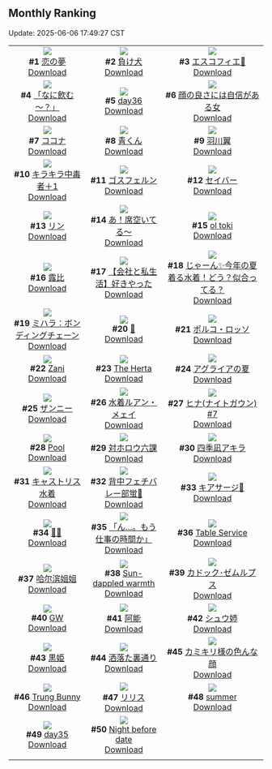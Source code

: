 ## Monthly Ranking
Update: 2025-06-06 17:49:27 CST

|      |      |      |
| :----: | :----: | :----: |
| ![](https://i.pixiv.re/c/240x480/img-master/img/2025/05/09/00/00/16/130191759_p0_master1200.jpg)<br>**#1** [恋の夢](https://www.pixiv.net/artworks/130191759)<br>[Download](https://i.pixiv.re/img-original/img/2025/05/09/00/00/16/130191759_p0.png) | ![](https://i.pixiv.re/c/240x480/img-master/img/2025/05/09/21/29/23/130219571_p0_master1200.jpg)<br>**#2** [負け犬](https://www.pixiv.net/artworks/130219571)<br>[Download](https://i.pixiv.re/img-original/img/2025/05/09/21/29/23/130219571_p0.jpg) | ![](https://i.pixiv.re/c/240x480/img-master/img/2025/05/09/01/04/30/130194529_p0_master1200.jpg)<br>**#3** [エスコフィエ🎨](https://www.pixiv.net/artworks/130194529)<br>[Download](https://i.pixiv.re/img-original/img/2025/05/09/01/04/30/130194529_p0.jpg) |
| ![](https://i.pixiv.re/c/240x480/img-master/img/2025/05/09/00/00/14/130191743_p0_master1200.jpg)<br>**#4** [「なに飲む～？」](https://www.pixiv.net/artworks/130191743)<br>[Download](https://i.pixiv.re/img-original/img/2025/05/09/00/00/14/130191743_p0.png) | ![](https://i.pixiv.re/c/240x480/img-master/img/2025/05/09/00/47/06/130193920_p0_master1200.jpg)<br>**#5** [day36](https://www.pixiv.net/artworks/130193920)<br>[Download](https://i.pixiv.re/img-original/img/2025/05/09/00/47/06/130193920_p0.jpg) | ![](https://i.pixiv.re/c/240x480/img-master/img/2025/05/09/01/46/17/130195669_p0_master1200.jpg)<br>**#6** [顔の良さには自信がある女](https://www.pixiv.net/artworks/130195669)<br>[Download](https://i.pixiv.re/img-original/img/2025/05/09/01/46/17/130195669_p0.jpg) |
| ![](https://i.pixiv.re/c/240x480/img-master/img/2025/05/09/15/30/01/130208613_p0_master1200.jpg)<br>**#7** [ココナ](https://www.pixiv.net/artworks/130208613)<br>[Download](https://i.pixiv.re/img-original/img/2025/05/09/15/30/01/130208613_p0.png) | ![](https://i.pixiv.re/c/240x480/img-master/img/2025/05/09/01/50/58/130195790_p0_master1200.jpg)<br>**#8** [青くん](https://www.pixiv.net/artworks/130195790)<br>[Download](https://i.pixiv.re/img-original/img/2025/05/09/01/50/58/130195790_p0.jpg) | ![](https://i.pixiv.re/c/240x480/img-master/img/2025/05/08/00/00/02/130158445_p0_master1200.jpg)<br>**#9** [羽川翼](https://www.pixiv.net/artworks/130158445)<br>[Download](https://i.pixiv.re/img-original/img/2025/05/08/00/00/02/130158445_p0.png) |
| ![](https://i.pixiv.re/c/240x480/img-master/img/2025/05/09/03/34/54/130197674_p0_master1200.jpg)<br>**#10** [キラキラ中毒者＋1](https://www.pixiv.net/artworks/130197674)<br>[Download](https://i.pixiv.re/img-original/img/2025/05/09/03/34/54/130197674_p0.jpg) | ![](https://i.pixiv.re/c/240x480/img-master/img/2025/05/08/00/00/17/130158566_p0_master1200.jpg)<br>**#11** [ゴスフェルン](https://www.pixiv.net/artworks/130158566)<br>[Download](https://i.pixiv.re/img-original/img/2025/05/08/00/00/17/130158566_p0.png) | ![](https://i.pixiv.re/c/240x480/img-master/img/2025/05/09/19/41/37/130215326_p0_master1200.jpg)<br>**#12** [セイバー](https://www.pixiv.net/artworks/130215326)<br>[Download](https://i.pixiv.re/img-original/img/2025/05/09/19/41/37/130215326_p0.jpg) |
| ![](https://i.pixiv.re/c/240x480/img-master/img/2025/05/07/12/30/04/130138791_p0_master1200.jpg)<br>**#13** [リン](https://www.pixiv.net/artworks/130138791)<br>[Download](https://i.pixiv.re/img-original/img/2025/05/07/12/30/04/130138791_p0.jpg) | ![](https://i.pixiv.re/c/240x480/img-master/img/2025/05/10/00/00/13/130225940_p0_master1200.jpg)<br>**#14** [あ！席空いてる～](https://www.pixiv.net/artworks/130225940)<br>[Download](https://i.pixiv.re/img-original/img/2025/05/10/00/00/13/130225940_p0.jpg) | ![](https://i.pixiv.re/c/240x480/img-master/img/2025/05/07/22/11/31/130154116_p0_master1200.jpg)<br>**#15** [ol toki](https://www.pixiv.net/artworks/130154116)<br>[Download](https://i.pixiv.re/img-original/img/2025/05/07/22/11/31/130154116_p0.png) |
| ![](https://i.pixiv.re/c/240x480/img-master/img/2025/05/09/17/16/37/130210815_p0_master1200.jpg)<br>**#16** [露比](https://www.pixiv.net/artworks/130210815)<br>[Download](https://i.pixiv.re/img-original/img/2025/05/09/17/16/37/130210815_p0.jpg) | ![](https://i.pixiv.re/c/240x480/img-master/img/2025/05/09/12/00/22/130204969_p0_master1200.jpg)<br>**#17** [【会社と私生活】好きやった](https://www.pixiv.net/artworks/130204969)<br>[Download](https://i.pixiv.re/img-original/img/2025/05/09/12/00/22/130204969_p0.jpg) | ![](https://i.pixiv.re/c/240x480/img-master/img/2025/05/09/18/00/09/130211846_p0_master1200.jpg)<br>**#18** [じゃーん✨今年の夏着る水着！どう？似合ってる？](https://www.pixiv.net/artworks/130211846)<br>[Download](https://i.pixiv.re/img-original/img/2025/05/09/18/00/09/130211846_p0.jpg) |
| ![](https://i.pixiv.re/c/240x480/img-master/img/2025/05/09/19/25/45/130214784_p0_master1200.jpg)<br>**#19** [ミハラ：ボンディングチェーン](https://www.pixiv.net/artworks/130214784)<br>[Download](https://i.pixiv.re/img-original/img/2025/05/09/19/25/45/130214784_p0.jpg) | ![](https://i.pixiv.re/c/240x480/img-master/img/2025/05/10/00/00/18/130225988_p0_master1200.jpg)<br>**#20** [🥵](https://www.pixiv.net/artworks/130225988)<br>[Download](https://i.pixiv.re/img-original/img/2025/05/10/00/00/18/130225988_p0.jpg) | ![](https://i.pixiv.re/c/240x480/img-master/img/2025/05/10/00/00/16/130225974_p0_master1200.jpg)<br>**#21** [ポルコ・ロッソ](https://www.pixiv.net/artworks/130225974)<br>[Download](https://i.pixiv.re/img-original/img/2025/05/10/00/00/16/130225974_p0.jpg) |
| ![](https://i.pixiv.re/c/240x480/img-master/img/2025/05/08/00/00/12/130158516_p0_master1200.jpg)<br>**#22** [Zani](https://www.pixiv.net/artworks/130158516)<br>[Download](https://i.pixiv.re/img-original/img/2025/05/08/00/00/12/130158516_p0.jpg) | ![](https://i.pixiv.re/c/240x480/img-master/img/2025/05/08/19/52/02/130181761_p0_master1200.jpg)<br>**#23** [The Herta](https://www.pixiv.net/artworks/130181761)<br>[Download](https://i.pixiv.re/img-original/img/2025/05/08/19/52/02/130181761_p0.png) | ![](https://i.pixiv.re/c/240x480/img-master/img/2025/05/30/21/35/46/130250428_p0_master1200.jpg)<br>**#24** [アグライアの夏](https://www.pixiv.net/artworks/130250428)<br>[Download](https://i.pixiv.re/img-original/img/2025/05/30/21/35/46/130250428_p0.jpg) |
| ![](https://i.pixiv.re/c/240x480/img-master/img/2025/05/08/23/14/10/130189860_p0_master1200.jpg)<br>**#25** [ザンニー](https://www.pixiv.net/artworks/130189860)<br>[Download](https://i.pixiv.re/img-original/img/2025/05/08/23/14/10/130189860_p0.png) | ![](https://i.pixiv.re/c/240x480/img-master/img/2025/05/08/23/18/12/130190000_p0_master1200.jpg)<br>**#26** [水着ルアン・メェイ](https://www.pixiv.net/artworks/130190000)<br>[Download](https://i.pixiv.re/img-original/img/2025/05/08/23/18/12/130190000_p0.jpg) | ![](https://i.pixiv.re/c/240x480/img-master/img/2025/05/07/17/51/13/130144797_p0_master1200.jpg)<br>**#27** [ヒナ(ナイトガウン) #7](https://www.pixiv.net/artworks/130144797)<br>[Download](https://i.pixiv.re/img-original/img/2025/05/07/17/51/13/130144797_p0.jpg) |
| ![](https://i.pixiv.re/c/240x480/img-master/img/2025/05/09/19/57/08/130215798_p0_master1200.jpg)<br>**#28** [Pool](https://www.pixiv.net/artworks/130215798)<br>[Download](https://i.pixiv.re/img-original/img/2025/05/09/19/57/08/130215798_p0.png) | ![](https://i.pixiv.re/c/240x480/img-master/img/2025/05/09/00/00/26/130191823_p0_master1200.jpg)<br>**#29** [対ホロウ六課](https://www.pixiv.net/artworks/130191823)<br>[Download](https://i.pixiv.re/img-original/img/2025/05/09/00/00/26/130191823_p0.jpg) | ![](https://i.pixiv.re/c/240x480/img-master/img/2025/05/09/04/47/38/130191804_p0_master1200.jpg)<br>**#30** [四季凪アキラ](https://www.pixiv.net/artworks/130191804)<br>[Download](https://i.pixiv.re/img-original/img/2025/05/09/04/47/38/130191804_p0.jpg) |
| ![](https://i.pixiv.re/c/240x480/img-master/img/2025/05/09/23/14/21/130224011_p0_master1200.jpg)<br>**#31** [キャストリス水着](https://www.pixiv.net/artworks/130224011)<br>[Download](https://i.pixiv.re/img-original/img/2025/05/09/23/14/21/130224011_p0.png) | ![](https://i.pixiv.re/c/240x480/img-master/img/2025/05/10/20/02/19/130255686_p0_master1200.jpg)<br>**#32** [背中フェチバレー部蛍🏐](https://www.pixiv.net/artworks/130255686)<br>[Download](https://i.pixiv.re/img-original/img/2025/05/10/20/02/19/130255686_p0.jpg) | ![](https://i.pixiv.re/c/240x480/img-master/img/2025/05/07/20/37/09/130150311_p0_master1200.jpg)<br>**#33** [キアサージ🌸](https://www.pixiv.net/artworks/130150311)<br>[Download](https://i.pixiv.re/img-original/img/2025/05/07/20/37/09/130150311_p0.png) |
| ![](https://i.pixiv.re/c/240x480/img-master/img/2025/05/10/00/00/19/130225996_p0_master1200.jpg)<br>**#34** [🖤💦](https://www.pixiv.net/artworks/130225996)<br>[Download](https://i.pixiv.re/img-original/img/2025/05/10/00/00/19/130225996_p0.jpg) | ![](https://i.pixiv.re/c/240x480/img-master/img/2025/05/10/00/00/12/130225931_p0_master1200.jpg)<br>**#35** [「ん…。もう仕事の時間か」](https://www.pixiv.net/artworks/130225931)<br>[Download](https://i.pixiv.re/img-original/img/2025/05/10/00/00/12/130225931_p0.jpg) | ![](https://i.pixiv.re/c/240x480/img-master/img/2025/05/10/13/08/40/130242911_p0_master1200.jpg)<br>**#36** [Table Service](https://www.pixiv.net/artworks/130242911)<br>[Download](https://i.pixiv.re/img-original/img/2025/05/10/13/08/40/130242911_p0.jpg) |
| ![](https://i.pixiv.re/c/240x480/img-master/img/2025/05/09/14/43/58/130207858_p0_master1200.jpg)<br>**#37** [哈尔滨姐姐](https://www.pixiv.net/artworks/130207858)<br>[Download](https://i.pixiv.re/img-original/img/2025/05/09/14/43/58/130207858_p0.jpg) | ![](https://i.pixiv.re/c/240x480/img-master/img/2025/05/08/02/05/25/130162698_p0_master1200.jpg)<br>**#38** [Sun-dappled warmth](https://www.pixiv.net/artworks/130162698)<br>[Download](https://i.pixiv.re/img-original/img/2025/05/08/02/05/25/130162698_p0.jpg) | ![](https://i.pixiv.re/c/240x480/img-master/img/2025/05/08/02/29/32/130163184_p0_master1200.jpg)<br>**#39** [カドック･ゼムルプス](https://www.pixiv.net/artworks/130163184)<br>[Download](https://i.pixiv.re/img-original/img/2025/05/08/02/29/32/130163184_p0.jpg) |
| ![](https://i.pixiv.re/c/240x480/img-master/img/2025/05/11/00/17/16/130267395_p0_master1200.jpg)<br>**#40** [GW](https://www.pixiv.net/artworks/130267395)<br>[Download](https://i.pixiv.re/img-original/img/2025/05/11/00/17/16/130267395_p0.png) | ![](https://i.pixiv.re/c/240x480/img-master/img/2025/05/07/12/42/01/130139008_p0_master1200.jpg)<br>**#41** [阿能](https://www.pixiv.net/artworks/130139008)<br>[Download](https://i.pixiv.re/img-original/img/2025/05/07/12/42/01/130139008_p0.jpg) | ![](https://i.pixiv.re/c/240x480/img-master/img/2025/05/08/15/14/52/130174945_p0_master1200.jpg)<br>**#42** [シュウ姉](https://www.pixiv.net/artworks/130174945)<br>[Download](https://i.pixiv.re/img-original/img/2025/05/08/15/14/52/130174945_p0.jpg) |
| ![](https://i.pixiv.re/c/240x480/img-master/img/2025/05/07/07/28/59/130133879_p0_master1200.jpg)<br>**#43** [黒姫](https://www.pixiv.net/artworks/130133879)<br>[Download](https://i.pixiv.re/img-original/img/2025/05/07/07/28/59/130133879_p0.png) | ![](https://i.pixiv.re/c/240x480/img-master/img/2025/05/09/07/30/01/130200853_p0_master1200.jpg)<br>**#44** [洒落た裏通り](https://www.pixiv.net/artworks/130200853)<br>[Download](https://i.pixiv.re/img-original/img/2025/05/09/07/30/01/130200853_p0.jpg) | ![](https://i.pixiv.re/c/240x480/img-master/img/2025/05/09/13/17/21/130206409_p0_master1200.jpg)<br>**#45** [カミキリ様の色んな顔](https://www.pixiv.net/artworks/130206409)<br>[Download](https://i.pixiv.re/img-original/img/2025/05/09/13/17/21/130206409_p0.jpg) |
| ![](https://i.pixiv.re/c/240x480/img-master/img/2025/05/08/02/05/34/130162700_p0_master1200.jpg)<br>**#46** [Trung Bunny](https://www.pixiv.net/artworks/130162700)<br>[Download](https://i.pixiv.re/img-original/img/2025/05/08/02/05/34/130162700_p0.jpg) | ![](https://i.pixiv.re/c/240x480/img-master/img/2025/05/09/17/53/32/130211618_p0_master1200.jpg)<br>**#47** [リリス](https://www.pixiv.net/artworks/130211618)<br>[Download](https://i.pixiv.re/img-original/img/2025/05/09/17/53/32/130211618_p0.png) | ![](https://i.pixiv.re/c/240x480/img-master/img/2025/05/07/00/00/16/130124490_p0_master1200.jpg)<br>**#48** [summer](https://www.pixiv.net/artworks/130124490)<br>[Download](https://i.pixiv.re/img-original/img/2025/05/07/00/00/16/130124490_p0.png) |
| ![](https://i.pixiv.re/c/240x480/img-master/img/2025/05/09/00/45/43/130193880_p0_master1200.jpg)<br>**#49** [day35](https://www.pixiv.net/artworks/130193880)<br>[Download](https://i.pixiv.re/img-original/img/2025/05/09/00/45/43/130193880_p0.jpg) | ![](https://i.pixiv.re/c/240x480/img-master/img/2025/05/07/19/15/24/130147528_p0_master1200.jpg)<br>**#50** [Night before date](https://www.pixiv.net/artworks/130147528)<br>[Download](https://i.pixiv.re/img-original/img/2025/05/07/19/15/24/130147528_p0.png) |
|      |
